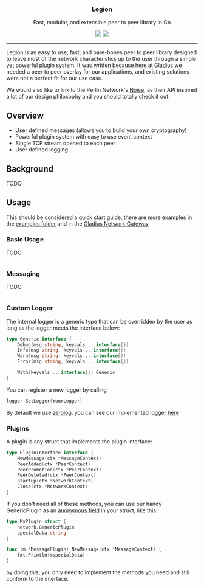
<p align="center">
  <h3 align="center">Legion</h3>
  <p align="center">Fast, modular, and extensible peer to peer library in Go</p>
  <p align="center">
    <a href="https://travis-ci.com/gladiusio/legion"><img src="https://travis-ci.com/gladiusio/legion.svg?branch=master"></a>
    <a href="https://goreportcard.com/report/github.com/gladiusio/legion"><img src="https://goreportcard.com/badge/github.com/gladiusio/legion"></a>
  </p>
</p>

---

Legion is an easy to use, fast, and bare-bones peer to peer library designed to leave most of the network characteristics up to the
user through a simple yet powerful plugin system. It was written because here at [Gladius](https://gladius.io) we needed a peer
to peer overlay for our applications, and existing solutions were not a perfect fit for our use case.

We would also like to link to the Perlin Network's [Noise](https://github.com/perlin-network/noise), as their API inspired
a lot of our design philosophy and you should totally check it out.

## Overview

- User defined messages (allows you to build your own cryptography)
- Powerful plugin system with easy to use event context
- Single TCP stream opened to each peer
- User defined logging

## Background

TODO

## Usage

This should be considered a quick start guide, there are more examples in the
[examples folder](https://github.com/gladiusio/legion/tree/readme-cleanup/examples) and in the
[Gladius Network Gateway](https://github.com/gladiusio/gladius-network-gateway)

### Basic Usage
TODO
```golang

```

### Messaging
TODO
```golang

```

### Custom Logger
The internal logger is a generic type that can be overridden by the user as long
as the logger meets the interface below:
```go
type Generic interface {
	Debug(msg string, keyvals ...interface{})
	Info(msg string, keyvals ...interface{})
	Warn(msg string, keyvals ...interface{})
	Error(msg string, keyvals ...interface{})

	With(keyvals ...interface{}) Generic
}
```
You can register a new logger by calling

```go
logger.SetLogger(YourLogger)
```
By default we use [zerolog](https://github.com/rs/zerolog), you can see our implemented logger [here](https://github.com/gladiusio/legion/blob/master/logger/zerolog_logger.go)

### Plugins

A plugin is any struct that implements the plugin interface:

```go
type PluginInterface interface {
	NewMessage(ctx *MessageContext)
	PeerAdded(ctx *PeerContext)
	PeerPromotion(ctx *PeerContext)
	PeerDeleted(ctx *PeerContext)
	Startup(ctx *NetworkContext)
	Close(ctx *NetworkContext)
}
```

If you don't need all of these methods, you can use our handy GenericPlugin as an
[anonymous field](http://golangtutorials.blogspot.com/2011/06/anonymous-fields-in-structs-like-object.html)
in your struct, like this:

```go
type MyPlugin struct {
	network.GenericPlugin
	specialData string
}

func (m *MessagePlugin) NewMessage(ctx *MessageContext) {
	fmt.Println(mspecialData)
}
```

by doing this, you only need to implement the methods you need and still conform to the interface.
